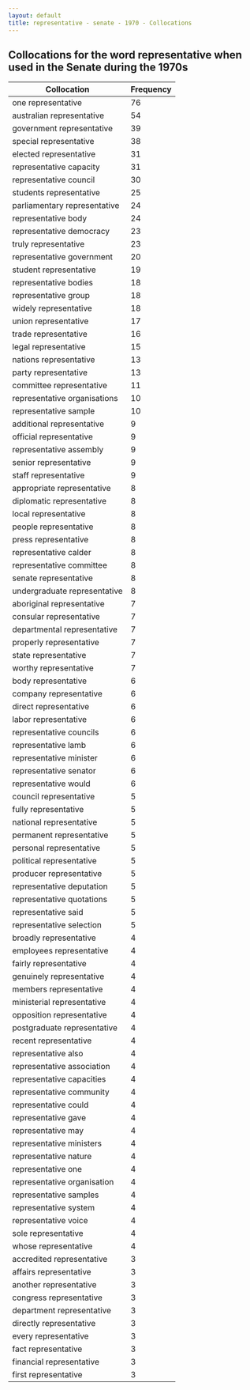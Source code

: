 ```yaml
---
layout: default
title: representative - senate - 1970 - Collocations
---
```

## Collocations for the word **representative** when used in the Senate during the 1970s

| Collocation | Frequency |
|--------------|----------------|
|one representative|76|
|australian representative|54|
|government representative|39|
|special representative|38|
|elected representative|31|
|representative capacity|31|
|representative council|30|
|students representative|25|
|parliamentary representative|24|
|representative body|24|
|representative democracy|23|
|truly representative|23|
|representative government|20|
|student representative|19|
|representative bodies|18|
|representative group|18|
|widely representative|18|
|union representative|17|
|trade representative|16|
|legal representative|15|
|nations representative|13|
|party representative|13|
|committee representative|11|
|representative organisations|10|
|representative sample|10|
|additional representative|9|
|official representative|9|
|representative assembly|9|
|senior representative|9|
|staff representative|9|
|appropriate representative|8|
|diplomatic representative|8|
|local representative|8|
|people representative|8|
|press representative|8|
|representative calder|8|
|representative committee|8|
|senate representative|8|
|undergraduate representative|8|
|aboriginal representative|7|
|consular representative|7|
|departmental representative|7|
|properly representative|7|
|state representative|7|
|worthy representative|7|
|body representative|6|
|company representative|6|
|direct representative|6|
|labor representative|6|
|representative councils|6|
|representative lamb|6|
|representative minister|6|
|representative senator|6|
|representative would|6|
|council representative|5|
|fully representative|5|
|national representative|5|
|permanent representative|5|
|personal representative|5|
|political representative|5|
|producer representative|5|
|representative deputation|5|
|representative quotations|5|
|representative said|5|
|representative selection|5|
|broadly representative|4|
|employees representative|4|
|fairly representative|4|
|genuinely representative|4|
|members representative|4|
|ministerial representative|4|
|opposition representative|4|
|postgraduate representative|4|
|recent representative|4|
|representative also|4|
|representative association|4|
|representative capacities|4|
|representative community|4|
|representative could|4|
|representative gave|4|
|representative may|4|
|representative ministers|4|
|representative nature|4|
|representative one|4|
|representative organisation|4|
|representative samples|4|
|representative system|4|
|representative voice|4|
|sole representative|4|
|whose representative|4|
|accredited representative|3|
|affairs representative|3|
|another representative|3|
|congress representative|3|
|department representative|3|
|directly representative|3|
|every representative|3|
|fact representative|3|
|financial representative|3|
|first representative|3|
